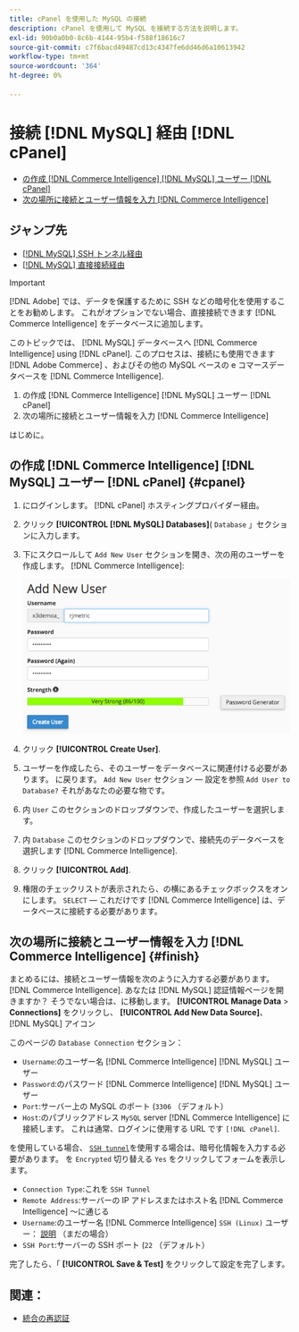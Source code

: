 ```yaml
---
title: cPanel を使用した MySQL の接続
description: cPanel を使用して MySQL を接続する方法を説明します。
exl-id: 90b0a0b0-8c6b-4144-95b4-f588f18616c7
source-git-commit: c7f6bacd49487cd13c4347fe6dd46d6a10613942
workflow-type: tm+mt
source-wordcount: '364'
ht-degree: 0%

---
```


# 接続 [!DNL MySQL] 経由 [!DNL cPanel]

* [の作成 [!DNL Commerce Intelligence] [!DNL MySQL] ユーザー [!DNL cPanel]](#cpanel)
* [次の場所に接続とユーザー情報を入力 [!DNL Commerce Intelligence]](#finish)

## ジャンプ先

* [[!DNL MySQL] SSH トンネル経由](../integrations/mysql-via-ssh-tunnel.md)
* [[!DNL MySQL] 直接接続経由](../integrations/mysql-via-a-direct-connection.md)

>[!IMPORTANT]
>
>[!DNL Adobe] では、データを保護するために SSH などの暗号化を使用することをお勧めします。 これがオプションでない場合、直接接続できます [!DNL Commerce Intelligence] をデータベースに追加します。

このトピックでは、 [!DNL MySQL] データベースへ [!DNL Commerce Intelligence] using [!DNL cPanel]. このプロセスは、接続にも使用できます [!DNL Adobe Commerce] 、およびその他の MySQL ベースの e コマースデータベースを [!DNL Commerce Intelligence].

1. の作成 [!DNL Commerce Intelligence] [!DNL MySQL] ユーザー [!DNL cPanel]
1. 次の場所に接続とユーザー情報を入力 [!DNL Commerce Intelligence]

はじめに。

## の作成 [!DNL Commerce Intelligence] [!DNL MySQL] ユーザー [!DNL cPanel] {#cpanel}

1. にログインします。 [!DNL cPanel] ホスティングプロバイダー経由。
1. クリック **[!UICONTROL [!DNL MySQL] Databases]**( `Database` 」セクションに入力します。
1. 下にスクロールして `Add New User` セクションを開き、次の用のユーザーを作成します。 [!DNL Commerce Intelligence]:

   ![](../../../assets/create-mbi-mysql-user-cpanel.png)

1. クリック **[!UICONTROL Create User]**.
1. ユーザーを作成したら、そのユーザーをデータベースに関連付ける必要があります。 に戻ります。 `Add New User` セクション — 設定を参照 `Add User to Database?` それがあなたの必要な物です。
1. 内 `User` このセクションのドロップダウンで、作成したユーザーを選択します。
1. 内 `Database` このセクションのドロップダウンで、接続先のデータベースを選択します [!DNL Commerce Intelligence].
1. クリック **[!UICONTROL Add]**.
1. 権限のチェックリストが表示されたら、の横にあるチェックボックスをオンにします。 `SELECT`  — これだけです [!DNL Commerce Intelligence] は、データベースに接続する必要があります。

## 次の場所に接続とユーザー情報を入力 [!DNL Commerce Intelligence] {#finish}

まとめるには、接続とユーザー情報を次のように入力する必要があります。 [!DNL Commerce Intelligence]. あなたは [!DNL MySQL] 認証情報ページを開きますか？ そうでない場合は、に移動します。 **[!UICONTROL Manage Data** > **Connections]** をクリックし、 **[!UICONTROL Add New Data Source]**、 [!DNL MySQL] アイコン

このページの `Database Connection` セクション：

* `Username`:のユーザー名 [!DNL Commerce Intelligence] [!DNL MySQL] ユーザー
* `Password`:のパスワード [!DNL Commerce Intelligence] [!DNL MySQL] ユーザー
* `Port`:サーバー上の MySQL のポート (`3306` （デフォルト）
* `Host`:のパブリックアドレス `MySQL` server [!DNL Commerce Intelligence] に接続します。 これは通常、ログインに使用する URL です `[!DNL cPanel]`.

を使用している場合、 [`SSH tunnel`](../integrations/mysql-via-ssh-tunnel.md)を使用する場合は、暗号化情報を入力する必要があります。 を `Encrypted` 切り替える `Yes` をクリックしてフォームを表示します。

* `Connection Type`:これを `SSH Tunnel`
* `Remote Address`:サーバーの IP アドレスまたはホスト名 [!DNL Commerce Intelligence] ～に通じる
* `Username`:のユーザー名 [!DNL Commerce Intelligence] `SSH (Linux)` ユーザー： [説明](../../../data-analyst/importing-data/integrations/mysql-via-ssh-tunnel.md) （まだの場合）
* `SSH Port`:サーバーの SSH ポート (`22` （デフォルト）

完了したら、「 **[!UICONTROL Save & Test]** をクリックして設定を完了します。

## 関連：

* [統合の再認証](https://experienceleague.adobe.com/docs/commerce-knowledge-base/kb/how-to/mbi-reauthenticating-integrations.html)
